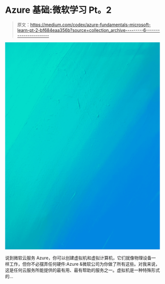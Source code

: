 # Azure 基础:微软学习 Pt。2

> 原文：<https://medium.com/codex/azure-fundamentals-microsoft-learn-pt-2-bf684eaa356b?source=collection_archive---------6----------------------->

![](img/994d55aa6abccecb2f93cc4de16c2fc7.png)

说到微软云服务 Azure，你可以创建虚拟机和虚拟计算机，它们就像物理设备一样工作，但你不必摆弄任何硬件:Azure &微软公司为你做了所有这些。对我来说，这是任何云服务所能提供的最有用、最有帮助的服务之一。虚拟机是一种特殊形式的…